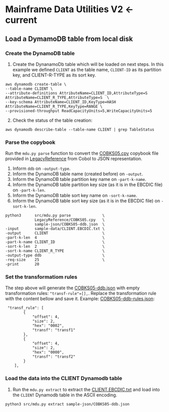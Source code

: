 # Mainframe Data Utilities V2  <- current

## Load a DymamoDB table from local disk

### Create the DynamoDB table

1. Create the DynanamoDb table which will be loaded on next steps. In this example we defined `CLIENT` as the table name, `CLIENT-ID` as its partition key, and CLIENT-R-TYPE as its sort key.

```
aws dynamodb create-table \
--table-name CLIENT \
--attribute-definitions AttributeName=CLIENT_ID,AttributeType=S AttributeName=CLIENT_R_TYPE,AttributeType=S  \
--key-schema AttributeName=CLIENT_ID,KeyType=HASH AttributeName=CLIENT_R_TYPE,KeyType=RANGE \
--provisioned-throughput ReadCapacityUnits=5,WriteCapacityUnits=5
```

2. Check the status of the table creation:

```
aws dynamodb describe-table --table-name CLIENT | grep TableStatus
```

### Parse the copybook

Run the `mdu.py parse` function to convert the [COBKS05.cpy](/LegacyReference/COBKS05.cpy) copybook file provided in [LegacyReference](/LegacyReference/COBKS05.cpy) from Cobol to JSON representation.

 1. Inform `ddb` on `-output-type`.
 2. Inform the DynamoDB table name (created before) on `-output`.
 3. Inform the DynamoDB table partition key name on `-part-k-name`.
 4. Inform the DynamoDB table partition key size (as it is in the EBCDIC file) on `-part-k-len`.
 5. Inform the DynamoDB table sort key name on `-sort-k-name`.
 6. Inform the DynamoDB table sort key size (as it is in the EBCDIC file) on `-sort-k-len`.

```
python3      src/mdu.py parse              \
             LegacyReference/COBKS05.cpy   \
             sample-json/COBKS05-ddb.json  \
-input       sample-data/CLIENT.EBCDIC.txt \
-output      CLIENT                        \
-part-k-len  4                             \
-part-k-name CLIENT_ID                     \
-sort-k-len  2                             \
-sort-k-name CLIENT_R_TYPE                 \
-output-type ddb                           \
-req-size    25                            \
-print       20
```
### Set the transformatiom rules

The step above will generate the [COBKS05-ddb.json](sample-json/COBKS05-ddb.json) with empty transformation rules: `"transf-rule"=[],`. Replace the transformation rule with the content bellow and save it. Example: [COBKS05-ddb-rules.json](sample-json/COBKS05-ddb-rules.json):

```
 "transf_rule": [
        {
            "offset": 4,
            "size": 2,
            "hex": "0002",
            "transf": "transf1"
        },
        {
            "offset": 4,
            "size": 2,
            "hex": "0000",
            "transf": "transf2"
        }
    ],
```

### Load the data into the CLIENT Dynamodb table

1. Run the `mdu.py extract` to extract the [CLIENT.EBCDIC.txt](sample-data/CLIENT.EBCDIC.txt) and load into the `CLIENT` Dynamodb table in the ASCII encoding.

```
python3 src/mdu.py extract sample-json/COBKS05-ddb.json
```